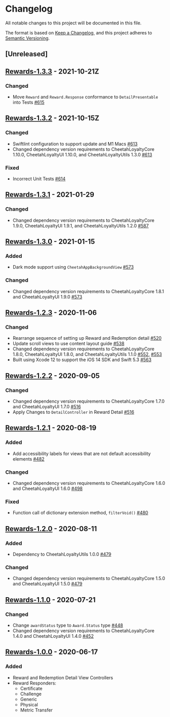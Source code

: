 # Changelog
All notable changes to this project will be documented in this file.

The format is based on [Keep a Changelog](https://keepachangelog.com/en/1.0.0/),
and this project adheres to [Semantic Versioning](https://semver.org/spec/v2.0.0.html).

## [Unreleased]

## [Rewards-1.3.3] - 2021-10-21Z
### Changed
- Move `Reward` and `Reward.Response` conformance to `DetailPresentable` into Tests [#615]

[#615]: https://github.com/LoyalSphere/cheetah-loyalty-ios-sdk/pull/615
[Rewards-1.3.3]: https://github.com/LoyalSphere/cheetah-loyalty-ios-sdk/milestone/98?closed=1

## [Rewards-1.3.2] - 2021-10-15Z
### Changed
- Swiftlint configuration to support update and M1 Macs [#613]
- Changed dependency version requirements to CheetahLoyaltyCore 1.10.0, CheetahLoyaltyUI 1.10.0, and CheetahLoyaltyUtils 1.3.0 [#613]

### Fixed
- Incorrect Unit Tests [#614]

[#613]: https://github.com/LoyalSphere/cheetah-loyalty-ios-sdk/pull/613
[#614]: https://github.com/LoyalSphere/cheetah-loyalty-ios-sdk/pull/614
[Rewards-1.3.2]: https://github.com/LoyalSphere/cheetah-loyalty-ios-sdk/milestone/97?closed=1

## [Rewards-1.3.1] - 2021-01-29

### Changed
- Changed dependency version requirements to CheetahLoyaltyCore 1.9.0, CheetahLoyaltyUI 1.9.1, and CheetahLoyaltyUtils 1.2.0 [#587]

[#587]: https://github.com/LoyalSphere/cheetah-loyalty-ios-sdk/pull/587
[Rewards-1.3.1]: https://github.com/LoyalSphere/cheetah-loyalty-ios-sdk/milestone/83?closed=1

## [Rewards-1.3.0] - 2021-01-15

### Added
- Dark mode support using `CheetahAppBackgroundView` [#573]

### Changed
- Changed dependency version requirements to CheetahLoyaltyCore 1.8.1 and CheetahLoyaltyUI 1.9.0 [#573]

[#573]: https://github.com/LoyalSphere/cheetah-loyalty-ios-sdk/pull/573
[Rewards-1.3.0]: https://github.com/LoyalSphere/cheetah-loyalty-ios-sdk/milestone/75?closed=1

## [Rewards-1.2.3] - 2020-11-06
### Changed
- Rearrange sequence of setting up Reward and Redemption detail [#520]
- Update scroll views to use content layout guide [#538]
- Changed dependency version requirements to CheetahLoyaltyCore 1.8.0, CheetahLoyaltyUI 1.8.0, and CheetahLoyaltyUtils 1.1.0 [#552], [#553]
- Built using Xcode 12 to support the iOS 14 SDK and Swift 5.3 [#563]

[#520]: https://github.com/LoyalSphere/cheetah-loyalty-ios-sdk/pull/520
[#538]: https://github.com/LoyalSphere/cheetah-loyalty-ios-sdk/pull/538
[#552]: https://github.com/LoyalSphere/cheetah-loyalty-ios-sdk/pull/552
[#553]: https://github.com/LoyalSphere/cheetah-loyalty-ios-sdk/pull/553
[#563]: https://github.com/LoyalSphere/cheetah-loyalty-ios-sdk/pull/563
[Rewards-1.2.3]: https://github.com/LoyalSphere/cheetah-loyalty-ios-sdk/milestone/61?closed=1

## [Rewards-1.2.2] - 2020-09-05
### Changed
- Changed dependency version requirements to CheetahLoyaltyCore 1.7.0 and CheetahLoyaltyUI 1.7.0 [#516]
- Apply Changes to `DetailController` in Reward Detail [#516]

[#516]: https://github.com/LoyalSphere/cheetah-loyalty-ios-sdk/pull/516
[Rewards-1.2.2]: https://github.com/LoyalSphere/cheetah-loyalty-ios-sdk/milestone/59?closed=1

## [Rewards-1.2.1] - 2020-08-19
### Added
- Add accessibility labels for views that are not default accessibility elements [#482]

### Changed
- Changed dependency version requirements to CheetahLoyaltyCore 1.6.0 and CheetahLoyaltyUI 1.6.0 [#498]

### Fixed
- Function call of dictionary extension method, `filterVoid()` [#480]

[#480]: https://github.com/LoyalSphere/cheetah-loyalty-ios-sdk/pull/480
[#482]: https://github.com/LoyalSphere/cheetah-loyalty-ios-sdk/pull/482
[#498]: https://github.com/LoyalSphere/cheetah-loyalty-ios-sdk/pull/498
[Rewards-1.2.1]: https://github.com/LoyalSphere/cheetah-loyalty-ios-sdk/milestone/46?closed=1

## [Rewards-1.2.0] - 2020-08-11
### Added
- Dependency to CheetahLoyaltyUtils 1.0.0 [#479]
### Changed
- Changed dependency version requirements to CheetahLoyaltyCore 1.5.0 and CheetahLoyaltyUI 1.5.0 [#479]

[#479]: https://github.com/LoyalSphere/cheetah-loyalty-ios-sdk/pull/479
[Rewards-1.2.0]: https://github.com/LoyalSphere/cheetah-loyalty-ios-sdk/milestone/45?closed=1

## [Rewards-1.1.0] - 2020-07-21
### Changed
- Change `awardStatus` type to `Award.Status` type [#448]
- Changed dependency version requirements to CheetahLoyaltyCore 1.4.0 and CheetahLoyaltyUI 1.4.0 [#452]

[#448]: https://github.com/LoyalSphere/cheetah-loyalty-ios-sdk/pull/448
[#452]: https://github.com/LoyalSphere/cheetah-loyalty-ios-sdk/pull/452
[Rewards-1.1.0]: https://github.com/LoyalSphere/cheetah-loyalty-ios-sdk/milestone/36?closed=1

## [Rewards-1.0.0] - 2020-06-17

### Added
- Reward and Redemption Detail View Controllers
- Reward Responders:
	- Certificate
	- Challenge
	- Generic
	- Physical
	- Metric Transfer

[Rewards-1.0.0]: https://github.com/LoyalSphere/cheetah-loyalty-ios-sdk/milestone/25?closed=1
